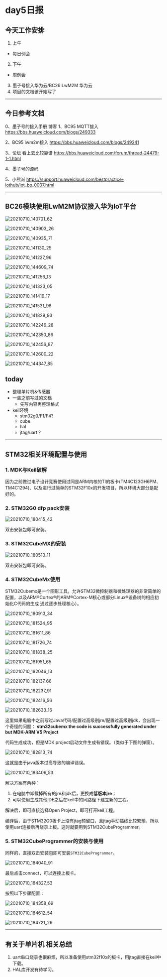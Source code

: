 # day5日报

## 今天工作安排
1. 上午
- 每日例会
2. 下午
- 周例会
3. 墨子号接入华为云/BC26 LwM2M 华为云
4. 项目的文档该开始写了

---
## 今日参考文档

0、墨子号的接入手册
博客
1、BC95 MQTT接入
https://bbs.huaweicloud.com/blogs/249333

2、BC95 lwm2m接入
https://bbs.huaweicloud.com/blogs/249241

3、论坛 看上去比较靠谱
https://bbs.huaweicloud.com/forum/thread-24479-1-1.html

4、墨子号的源码


5、小熊派
https://support.huaweicloud.com/bestpractice-iothub/iot_bp_0007.html

---
## BC26模块使用LwM2M协议接入华为IoT平台

![20210710_140701_62](images/20210710_140701_62.png)

![20210710_140903_26](images/20210710_140903_26.png)

![20210710_140935_71](images/20210710_140935_71.png)

![20210710_141130_25](images/20210710_141130_25.png)

![20210710_141227_96](images/20210710_141227_96.png)

![20210710_144609_74](images/20210710_144609_74.png)

![20210710_141256_13](images/20210710_141256_13.png)

![20210710_141323_05](images/20210710_141323_05.png)

![20210710_141419_17](images/20210710_141419_17.png)

![20210710_141531_98](images/20210710_141531_98.png)

![20210710_141829_93](images/20210710_141829_93.png)

![20210710_142246_28](images/20210710_142246_28.png)

![20210710_142350_86](images/20210710_142350_86.png)

![20210710_142456_87](images/20210710_142456_87.png)

![20210710_142600_22](images/20210710_142600_22.png)

![20210710_144347_85](images/20210710_144347_85.png)

## today
- 整理单片机&传感器
- 一些之前写过的文档
    - 先写内容再整理格式
- keil环境
    - stm32g0/F1/F4?
    - cube
    - hal
    - jtag/uart？
---

## STM32相关环境配置与使用

### 1. MDK与Keil破解
因为之前做过电子设计竞赛使用过同是ARM内核的TI的板卡(TM4C123GH6PM、TM4C1294)、以及进行过简单的STM32F10x的开发项目，所以环境大部分是配好的。

### 2. STM32G0 dfp pack安装

![20210710_180415_42](images/20210710_180415_42.png)

双击安装包即可安装。

### 3. STM32CubeMX的安装

![20210710_180513_11](images/20210710_180513_11.png)

双击安装包即可安装。

### 4. STM32CubeMx使用

STM32Cubemx是一个图形工具，允许STM32微控制器和微处理器的非常简单的配置，以及ARM®Cortex®的ARM®Cortex-M核心或部分Linux®设备树的相应初始化C代码的生成 通过逐步处理核心）。

![20210710_180913_34](images/20210710_180913_34.png)

![20210710_181524_95](images/20210710_181524_95.png)

![20210710_181611_86](images/20210710_181611_86.png)

![20210710_181726_74](images/20210710_181726_74.png)

![20210710_181838_25](images/20210710_181838_25.png)

![20210710_181951_65](images/20210710_181951_65.png)

![20210710_182046_13](images/20210710_182046_13.png)

![20210710_182137_66](images/20210710_182137_66.png)

![20210710_182237_91](images/20210710_182237_91.png)

![20210710_182416_56](images/20210710_182416_56.png)

![20210710_182633_16](images/20210710_182633_16.png)

这里如果电脑中之前写过Java代码/配置过高级别jre/配置过高级别jdk，会出现一个奇怪的问题：
**stm32cubemx the code is successfully generated under but MDK-ARM V5 Project**

代码生成成功，但是MDK project启动文件生成有错误。（类似于下图的弹窗）。

![20210710_182813_74](images/20210710_182813_74.png)

这就是由于java版本过高导致的编译错误。

![20210710_183406_53](images/20210710_183406_53.png)

解决方案有两种：
1. 在电脑中卸载掉所有的jre和jdk后，更换成**低版本jre**；
2. 可以使用生成其他IDE之后在keil中的同路径下建立新的工程。

解决后，即可直接选择Open Project，即可打开keil工程。

编译后，由于STM32G0板卡上没有jtag预留口，且jtag手动插线比较繁琐，所以使用uart连接后再烧录上板。这时就要用到STM32CubeProgrammer。

### 5. STM32CubeProgrammer的安装与使用

同样的，直接双击安装包即可安装`STM32CubeProgrammer`。

![20210710_184040_91](images/20210710_184040_91.png)

最后点击connect，可以连接上板卡。

![20210710_184327_53](images/20210710_184327_53.png)

按照以下步骤配置：

![20210710_184358_69](images/20210710_184358_69.png)

![20210710_184612_54](images/20210710_184612_54.png)

![20210710_184721_26](images/20210710_184721_26.png)

---
## 有关于单片机 相关总结
1. uart串口烧录也很麻烦，所以准备使用stm32f10x的板卡，用jtag直接在keil中下载。
2. HAL库开发有待学习。
